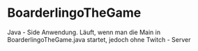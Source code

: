 # BoarderlingoTheGame
Java - Side Anwendung. Läuft, wenn man die Main in BoarderlingoTheGame.java startet, jedoch ohne Twitch - Server
